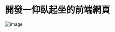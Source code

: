 # 開發一仰臥起坐的前端網頁
![image](https://user-images.githubusercontent.com/58096503/204079575-d37a9638-cbbb-4e8a-8bc2-266fd12b8d5e.png)
